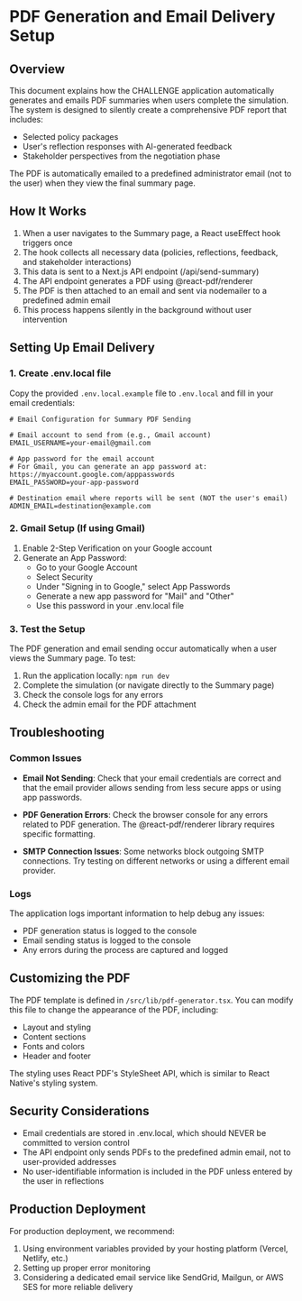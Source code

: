 # PDF Generation and Email Delivery Setup

## Overview

This document explains how the CHALLENGE application automatically generates and emails PDF summaries when users complete the simulation. The system is designed to silently create a comprehensive PDF report that includes:

- Selected policy packages
- User's reflection responses with AI-generated feedback
- Stakeholder perspectives from the negotiation phase

The PDF is automatically emailed to a predefined administrator email (not to the user) when they view the final summary page.

## How It Works

1. When a user navigates to the Summary page, a React useEffect hook triggers once
2. The hook collects all necessary data (policies, reflections, feedback, and stakeholder interactions)
3. This data is sent to a Next.js API endpoint (/api/send-summary)
4. The API endpoint generates a PDF using @react-pdf/renderer
5. The PDF is then attached to an email and sent via nodemailer to a predefined admin email
6. This process happens silently in the background without user intervention

## Setting Up Email Delivery

### 1. Create .env.local file

Copy the provided `.env.local.example` file to `.env.local` and fill in your email credentials:

```
# Email Configuration for Summary PDF Sending

# Email account to send from (e.g., Gmail account)
EMAIL_USERNAME=your-email@gmail.com

# App password for the email account
# For Gmail, you can generate an app password at: https://myaccount.google.com/apppasswords
EMAIL_PASSWORD=your-app-password

# Destination email where reports will be sent (NOT the user's email)
ADMIN_EMAIL=destination@example.com
```

### 2. Gmail Setup (If using Gmail)

1. Enable 2-Step Verification on your Google account
2. Generate an App Password:
   - Go to your Google Account
   - Select Security
   - Under "Signing in to Google," select App Passwords
   - Generate a new app password for "Mail" and "Other"
   - Use this password in your .env.local file

### 3. Test the Setup

The PDF generation and email sending occur automatically when a user views the Summary page. To test:

1. Run the application locally: `npm run dev`
2. Complete the simulation (or navigate directly to the Summary page)
3. Check the console logs for any errors
4. Check the admin email for the PDF attachment

## Troubleshooting

### Common Issues

- **Email Not Sending**: Check that your email credentials are correct and that the email provider allows sending from less secure apps or using app passwords.

- **PDF Generation Errors**: Check the browser console for any errors related to PDF generation. The @react-pdf/renderer library requires specific formatting.

- **SMTP Connection Issues**: Some networks block outgoing SMTP connections. Try testing on different networks or using a different email provider.

### Logs

The application logs important information to help debug any issues:

- PDF generation status is logged to the console
- Email sending status is logged to the console
- Any errors during the process are captured and logged

## Customizing the PDF

The PDF template is defined in `/src/lib/pdf-generator.tsx`. You can modify this file to change the appearance of the PDF, including:

- Layout and styling
- Content sections
- Fonts and colors
- Header and footer

The styling uses React PDF's StyleSheet API, which is similar to React Native's styling system.

## Security Considerations

- Email credentials are stored in .env.local, which should NEVER be committed to version control
- The API endpoint only sends PDFs to the predefined admin email, not to user-provided addresses
- No user-identifiable information is included in the PDF unless entered by the user in reflections

## Production Deployment

For production deployment, we recommend:

1. Using environment variables provided by your hosting platform (Vercel, Netlify, etc.)
2. Setting up proper error monitoring
3. Considering a dedicated email service like SendGrid, Mailgun, or AWS SES for more reliable delivery
